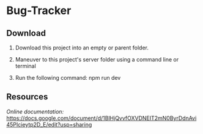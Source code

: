 # Bug-Tracker 

Download
--------

1. Download this project into an empty or parent folder.

2. Maneuver to this project's server folder using a command line or terminal

3. Run the following command: npm run dev

Resources
---------

*Online documentation:*  https://docs.google.com/document/d/1BlHjQvvfOXVDNEIT2mN0ByrDdnAvi45PIcieytp2D_E/edit?usp=sharing